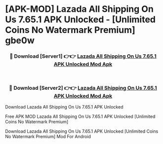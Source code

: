 # [APK-MOD] Lazada All Shipping On Us 7.65.1 APK Unlocked - [Unlimited Coins No Watermark Premium] gbe0w



<div align="center">
<h3>🔴 Download [Server1] 👉👉 <a href="https://momento.my/?title=Lazada_All_Shipping_On_Us_7.65.1_APK_Unlocked">Lazada All Shipping On Us 7.65.1 APK Unlocked Mod Apk</a></h3><br>

<h3>🔴 Download [Server2] 👉👉 <a href="https://momento.my/?title=Lazada_All_Shipping_On_Us_7.65.1_APK_Unlocked">Lazada All Shipping On Us 7.65.1 APK Unlocked Mod Apk</a></h3>
</div>



Download Lazada All Shipping On Us 7.65.1 APK Unlocked 

Free APK MOD Lazada All Shipping On Us 7.65.1 APK Unlocked [Unlimited Coins No Watermark Premium]

Download Lazada All Shipping On Us 7.65.1 APK Unlocked [Unlimited Coins No Watermark Premium] Mod For Android
